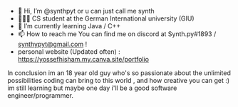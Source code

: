 - 👋 Hi, I’m @synthpyt or u can just call me synth
- 🧑🏻‍💻 CS student at the German International university (GIU)
- 🌱 I’m currently learning Java / C++
- 📫 How to reach me You can find me on discord at Synth.py#1893 / synthypyt@gmail.com !
- personal website (Updated often) : https://yossefhisham.my.canva.site/portfolio

In conclusion im an 18 year old guy who's so passionate about the unlimited possibilities coding can bring to this world , and how creative you can get :)
im still learning but maybe one day i'll be a good software engineer/programmer.
